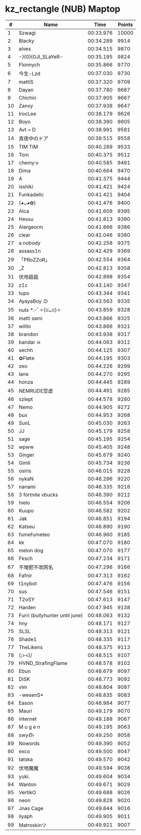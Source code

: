 # kz_rectangle (NUB) Maptop

|  # | Name | Time | Points |
|-------------- | -------------- | -------------- | -------------- | 
| 1 | Szwagi | 00:33.976 | 10000 | 
| 2 | Blacky | 00:34.289 | 9914 | 
| 3 | alves | 00:34.515 | 9870 | 
| 4 | -}{0}{0JI_SLaYeR- | 00:35.195 | 9824 | 
| 5 | Flonnych | 00:35.866 | 9770 | 
| 6 | 今生-Lzd | 00:37.030 | 9730 | 
| 7 | mattiS | 00:37.320 | 9709 | 
| 8 | Dayan | 00:37.780 | 9687 | 
| 9 | Chichin | 00:37.905 | 9667 | 
| 10 | Zanxy | 00:37.938 | 9647 | 
| 11 | IrocLee | 00:38.179 | 9626 | 
| 12 | Boyo | 00:38.390 | 9605 | 
| 13 | Avt = D | 00:38.991 | 9581 | 
| 14 | 真夜中のドア | 00:39.515 | 9558 | 
| 15 | TIM TIM | 00:40.289 | 9533 | 
| 16 | Tom | 00:40.375 | 9512 | 
| 17 | chemy:v | 00:40.585 | 9491 | 
| 18 | Dima | 00:40.664 | 9470 | 
| 19 | A | 00:41.375 | 9444 | 
| 20 | isshiki | 00:41.421 | 9424 | 
| 21 | Funkadelic | 00:41.421 | 9404 | 
| 22 | (◕ᴗ◕✿) | 00:41.476 | 9400 | 
| 23 | Alca | 00:41.609 | 9395 | 
| 24 | Hessu | 00:41.813 | 9390 | 
| 25 | Alergeorm | 00:41.866 | 9386 | 
| 26 | clear | 00:42.046 | 9380 | 
| 27 | a nobody | 00:42.258 | 9375 | 
| 28 | assass1n | 00:42.429 | 9369 | 
| 29 | 「PRoZZoR」 | 00:42.554 | 9364 | 
| 30 | _Z | 00:42.813 | 9358 | 
| 31 | 伏地菇菇 | 00:42.898 | 9354 | 
| 32 | z1c | 00:43.140 | 9347 | 
| 33 | tupo | 00:43.344 | 9341 | 
| 34 | AyayaBoy :D | 00:43.563 | 9335 | 
| 35 | nuts *:･ﾟ✧(ꈍᴗꈍ)✧ | 00:43.859 | 9328 | 
| 36 | matti sami | 00:43.866 | 9325 | 
| 37 | wilito | 00:43.866 | 9321 | 
| 38 | brandon | 00:43.938 | 9317 | 
| 39 | bandar ☠ | 00:44.063 | 9312 | 
| 40 | sechh | 00:44.125 | 9307 | 
| 41 | ✿Fløte | 00:44.195 | 9303 | 
| 42 | zeo | 00:44.226 | 9299 | 
| 43 | lane | 00:44.270 | 9295 | 
| 44 | honza | 00:44.445 | 9289 | 
| 45 | NEMRUDE空虚 | 00:44.491 | 9285 | 
| 46 | szlept | 00:44.578 | 9280 | 
| 47 | Nemo | 00:44.905 | 9272 | 
| 48 | bux | 00:44.953 | 9268 | 
| 49 | SunL | 00:45.030 | 9263 | 
| 50 | JJ | 00:45.179 | 9258 | 
| 51 | sage | 00:45.195 | 9254 | 
| 52 | wpww | 00:45.405 | 9248 | 
| 53 | Ginger | 00:45.679 | 9240 | 
| 54 | Gimli | 00:45.734 | 9236 | 
| 55 | osiris | 00:46.015 | 9228 | 
| 56 | nykaN | 00:46.296 | 9220 | 
| 57 | nanami | 00:46.335 | 9216 | 
| 58 | 3 fortnite vbucks | 00:46.390 | 9212 | 
| 59 | hielo | 00:46.554 | 9206 | 
| 60 | Kuupo | 00:46.582 | 9202 | 
| 61 | Jak | 00:46.851 | 9194 | 
| 62 | Katseu | 00:46.890 | 9190 | 
| 63 | fumefumeteo | 00:46.960 | 9185 | 
| 64 | kk | 00:47.070 | 9180 | 
| 65 | melon dog | 00:47.070 | 9177 | 
| 66 | Fksch | 00:47.234 | 9171 | 
| 67 | 不增肥不改网名 | 00:47.296 | 9166 | 
| 68 | Fafnir | 00:47.313 | 9162 | 
| 69 | t1nybot | 00:47.476 | 9156 | 
| 70 | sus | 00:47.546 | 9151 | 
| 71 | T2oSY | 00:47.613 | 9147 | 
| 72 | Harden | 00:47.945 | 9138 | 
| 73 | Furri (bullyhunter until june) | 00:48.063 | 9132 | 
| 74 | hny | 00:48.171 | 9127 | 
| 75 | SLSL | 00:48.313 | 9121 | 
| 76 | Shade1 | 00:48.335 | 9117 | 
| 77 | TheLikens | 00:48.375 | 9113 | 
| 78 | (;><)/ | 00:48.515 | 9107 | 
| 79 | HVND_StrafingFlame | 00:48.578 | 9102 | 
| 80 | Ebun | 00:48.679 | 9097 | 
| 81 | DiSK | 00:48.773 | 9092 | 
| 82 | vlm | 00:48.804 | 9087 | 
| 83 | -wesenS* | 00:48.835 | 9083 | 
| 84 | Eason | 00:48.984 | 9077 | 
| 85 | Mauri | 00:49.179 | 9070 | 
| 86 | internet | 00:49.188 | 9067 | 
| 87 | M u g e n | 00:49.195 | 9063 | 
| 88 | swy𐂃 | 00:49.250 | 9058 | 
| 89 | Nowords | 00:49.390 | 9052 | 
| 90 | exco | 00:49.500 | 9047 | 
| 91 | tatska | 00:49.570 | 9042 | 
| 92 | 伏地魔魔 | 00:49.594 | 9038 | 
| 93 | yuki. | 00:49.604 | 9034 | 
| 94 | Wanton | 00:49.671 | 9029 | 
| 95 | VertikO | 00:49.688 | 9026 | 
| 96 | neon | 00:49.828 | 9020 | 
| 97 | Jnas Cage | 00:49.844 | 9016 | 
| 98 | ilyaph | 00:49.905 | 9011 | 
| 99 | Matroskinツ | 00:49.921 | 9007 | 

